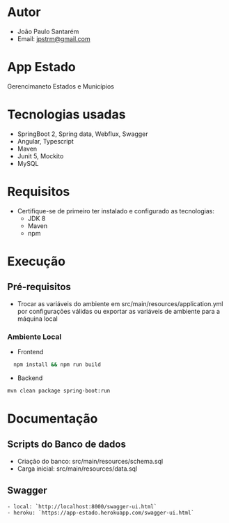 # Autor

- João Paulo Santarém
- Email: jpstrm@gmail.com

# App Estado

Gerencimaneto Estados e Municípios

        
# Tecnologias usadas

* SpringBoot 2, Spring data, Webflux, Swagger
* Angular, Typescript
* Maven
* Junit 5, Mockito
* MySQL

# Requisitos

- Certifique-se de primeiro ter instalado e configurado as tecnologias:
    - JDK 8
    - Maven
    - npm

# Execução

## Pré-requisitos
- Trocar as variáveis do ambiente em src/main/resources/application.yml por configurações válidas
ou exportar as variáveis de ambiente para a máquina local

### Ambiente Local

- Frontend
```sh
  npm install && npm run build
```

- Backend
```sh
mvn clean package spring-boot:run
```

# Documentação

## Scripts do Banco de dados
- Criação do banco: src/main/resources/schema.sql
- Carga inicial: src/main/resources/data.sql

## Swagger
    - local: `http://localhost:8000/swagger-ui.html`
    - heroku: `https://app-estado.herokuapp.com/swagger-ui.html`
